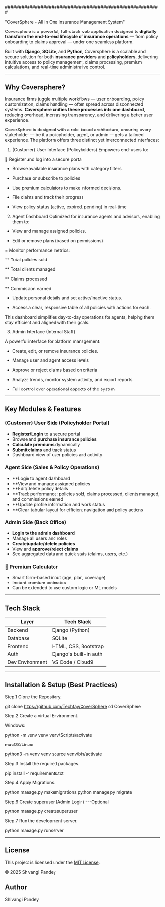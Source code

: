 #########################################################

"CoverSphere - All in One Insurance Management System"

Coversphere is a powerful, full-stack web application designed to **digitally transform the end-to-end lifecycle of insurance operations** — from policy onboarding to claims approval — under one seamless platform.

Built with **Django**, **SQLite**, and **Python**, Coversphere is a scalable and secure solution for both **insurance providers** and **policyholders**, delivering intuitive access to policy management, claims processing, premium calculations, and real-time administrative control.

---

## Why Coversphere?

Insurance firms juggle multiple workflows — user onboarding, policy customization, claims handling — often spread across disconnected systems. **Coversphere unifies these processes into one dashboard**, reducing overhead, increasing transparency, and delivering a better user experience.

CoverSphere is designed with a role-based architecture, ensuring every stakeholder — be it a policyholder, agent, or admin — gets a tailored experience. The platform offers three distinct yet interconnected interfaces:

1. (Customer) User Interface (Policyholders)
Empowers end-users to:

🔐 Register and log into a secure portal

- Browse available insurance plans with category filters

- Purchase or subscribe to policies

- Use premium calculators to make informed decisions.

- File claims and track their progress

- View policy status (active, expired, pending) in real-time

2. Agent Dashboard
Optimized for insurance agents and advisors, enabling them to:

- View and manage assigned policies.

- Edit or remove plans (based on permissions)

= Monitor performance metrics:

** Total policies sold

** Total clients managed

** Claims processed

** Commission earned

- Update personal details and set active/inactive status.

- Access a clear, responsive table of all policies with actions for each.

This dashboard simplifies day-to-day operations for agents, helping them stay efficient and aligned with their goals.

3. Admin Interface (Internal Staff)

A powerful interface for platform management:

- Create, edit, or remove insurance policies.

- Manage user and agent access levels

- Approve or reject claims based on criteria

- Analyze trends, monitor system activity, and export reports

- Full control over operational aspects of the system

---

## Key Modules & Features

### (Customer) User Side (Policyholder Portal)

- **Register/Login** to a secure portal
- Browse and **purchase insurance policies**
- **Calculate premiums** dynamically
- **Submit claims** and track status
- Dashboard view of user policies and activity

### Agent Side (Sales & Policy Operations)

- **Login to agent dashboard
- **View and manage assigned policies
- **Edit/Delete policy details
- **Track performance: policies sold, claims processed, clients managed, and commissions earned
- **Update profile information and work status
- **Clean tabular layout for efficient navigation and policy actions

### Admin Side (Back Office)

- **Login to the admin dashboard**
- Manage all users and roles
- **Create/update/delete policies**
- View and **approve/reject claims**
- See aggregated data and quick stats (claims, users, etc.)

### 🔢 Premium Calculator

- Smart form-based input (age, plan, coverage)
- Instant premium estimates
- Can be extended to use custom logic or ML models

---

## Tech Stack

| Layer         | Tech Stack       |
|---------------|------------------|
| Backend       | Django (Python)  |
| Database      | SQLite           |
| Frontend      | HTML, CSS, Bootstrap |
| Auth          | Django's built-in auth |
| Dev Environment | VS Code / Cloud9     |

---

## Installation & Setup (Best Practices)

Step.1  Clone the Repository.

git clone https://github.com/Techfay/CoverSphere
cd CoverSphere

Step.2 Create a virtual Environment.

Windows:

python -m venv venv
venv\Scripts\activate

macOS/Linux:

python3 -m venv venv
source venv/bin/activate

Step.3 Install the required packages.

pip install -r requirements.txt

Step.4 Apply Migrations.

python manage.py makemigrations
python manage.py migrate

Step.6 Create superuser (Admin Login) ---Optional

python manage.py createsuperuser

Step.7  Run the development server.

python manage.py runserver

---

## License

This project is licensed under the [MIT License](LICENSE).

© 2025 Shivangi Pandey

## Author
Shivangi Pandey

